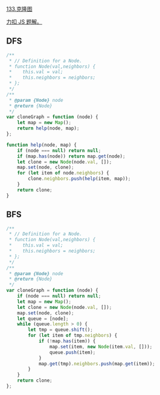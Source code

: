 [133.克隆图](https://leetcode-cn.com/problems/clone-graph/submissions/)

[力扣 JS 题解。](https://github.com/GuYueJiaJie/blog/tree/master/%E6%95%B0%E6%8D%AE%E7%BB%93%E6%9E%84%E4%B8%8E%E7%AE%97%E6%B3%95)

## DFS

```javascript
/**
 * // Definition for a Node.
 * function Node(val,neighbors) {
 *    this.val = val;
 *    this.neighbors = neighbors;
 * };
 */
/**
 * @param {Node} node
 * @return {Node}
 */
var cloneGraph = function (node) {
    let map = new Map();
    return help(node, map);
};

function help(node, map) {
    if (node === null) return null;
    if (map.has(node)) return map.get(node);
    let clone = new Node(node.val, []);
    map.set(node, clone);
    for (let item of node.neighbors) {
        clone.neighbors.push(help(item, map));
    }
    return clone;
}
```

## BFS

```javascript
/**
 * // Definition for a Node.
 * function Node(val,neighbors) {
 *    this.val = val;
 *    this.neighbors = neighbors;
 * };
 */
/**
 * @param {Node} node
 * @return {Node}
 */
var cloneGraph = function (node) {
    if (node === null) return null;
    let map = new Map();
    let clone = new Node(node.val, []);
    map.set(node, clone);
    let queue = [node];
    while (queue.length > 0) {
        let tmp = queue.shift();
        for (let item of tmp.neighbors) {
            if (!map.has(item)) {
                map.set(item, new Node(item.val, []));
                queue.push(item);
            }
            map.get(tmp).neighbors.push(map.get(item));
        }
    }
    return clone;
};
```
